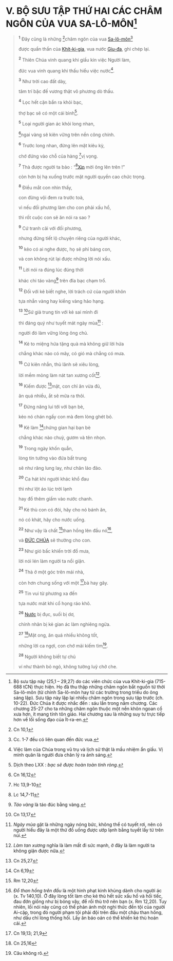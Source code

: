 # V. BỘ SƯU TẬP THỨ HAI CÁC CHÂM NGÔN CỦA VUA SA-LÔ-MÔN[^1-4301f2a7-1e0e-4dbd-a6c9-0cec380881b8]

> <sup><b>1</b></sup> Đây cũng là những [^1@-4301f2a7-1e0e-4dbd-a6c9-0cec380881b8]châm ngôn của vua [Sa-lô-môn]()[^2-4301f2a7-1e0e-4dbd-a6c9-0cec380881b8]
>
> được quần thần của [Khít-ki-gia](), vua nước [Giu-đa](), ghi chép lại.
>
> <sup><b>2</b></sup> Thiên Chúa vinh quang khi giấu kín việc Người làm,
>
> đức vua vinh quang khi thấu hiểu việc nước[^3-4301f2a7-1e0e-4dbd-a6c9-0cec380881b8].
>
> <sup><b>3</b></sup> Như trời cao đất dày,
>
> tâm trí bậc đế vương thật vô phương dò thấu.
>
> <sup><b>4</b></sup> Lọc hết cặn bẩn ra khỏi bạc,
>
> thợ bạc sẽ có một cái bình[^4-4301f2a7-1e0e-4dbd-a6c9-0cec380881b8].
>
> <sup><b>5</b></sup> Loại người gian ác khỏi long nhan,
>
> [^2@-4301f2a7-1e0e-4dbd-a6c9-0cec380881b8]ngai vàng sẽ kiên vững trên nền công chính.
>
> <sup><b>6</b></sup> Trước long nhan, đừng lên mặt kiêu kỳ,
>
> chớ đứng vào chỗ của hàng [^3@-4301f2a7-1e0e-4dbd-a6c9-0cec380881b8]vị vọng.
>
> <sup><b>7</b></sup> Thà được người ta bảo : “[^4@-4301f2a7-1e0e-4dbd-a6c9-0cec380881b8][Xin]() mời ông lên trên !”
>
> còn hơn bị hạ xuống trước mặt người quyền cao chức trọng.
>
> <sup><b>8</b></sup> Điều mắt con nhìn thấy,
>
> con đừng vội đem ra trước toà,
>
> vì nếu đối phương làm cho con phải xấu hổ,
>
> thì rốt cuộc con sẽ ăn nói ra sao ?
>
> <sup><b>9</b></sup> Cứ tranh cãi với đối phương,
>
> nhưng đừng tiết lộ chuyện riêng của người khác,
>
> <sup><b>10</b></sup> kẻo có ai nghe được, họ sẽ phỉ báng con,
>
> và con không rút lại được những lời nói xấu.
>
> <sup><b>11</b></sup> Lời nói ra đúng lúc đúng thời
>
> khác chi táo vàng[^5-4301f2a7-1e0e-4dbd-a6c9-0cec380881b8] trên đĩa bạc chạm trổ.
>
> <sup><b>12</b></sup> Đối với kẻ biết nghe, lời trách cứ của người khôn
>
> tựa nhẫn vàng hay kiềng vàng hảo hạng.
>
> <sup><b>13</b></sup> [^5@-4301f2a7-1e0e-4dbd-a6c9-0cec380881b8]Sứ giả trung tín với kẻ sai mình đi
>
> thì đáng quý như tuyết mát ngày mùa[^6-4301f2a7-1e0e-4dbd-a6c9-0cec380881b8] :
>
> người đó làm vững lòng ông chủ.
>
> <sup><b>14</b></sup> Kẻ to miệng hứa tặng quà mà không giữ lời hứa
>
> chẳng khác nào có mây, có gió mà chẳng có mưa.
>
> <sup><b>15</b></sup> Cứ kiên nhẫn, thủ lãnh sẽ xiêu lòng,
>
> lời mềm mỏng làm nát tan xương cốt[^7-4301f2a7-1e0e-4dbd-a6c9-0cec380881b8].
>
> <sup><b>16</b></sup> Kiếm được [^6@-4301f2a7-1e0e-4dbd-a6c9-0cec380881b8]mật, con chỉ ăn vừa đủ,
>
> ăn quá nhiều, ắt sẽ mửa ra thôi.
>
> <sup><b>17</b></sup> Đừng năng lui tới với bạn bè,
>
> kẻo nó chán ngấy con mà đem lòng ghét bỏ.
>
> <sup><b>18</b></sup> Kẻ làm [^7@-4301f2a7-1e0e-4dbd-a6c9-0cec380881b8]chứng gian hại bạn bè
>
> chẳng khác nào chuỳ, gươm và tên nhọn.
>
> <sup><b>19</b></sup> Trong ngày khốn quẫn,
>
> lòng tin tưởng vào đứa bất trung
>
> sẽ như răng lung lay, như chân lảo đảo.
>
> <sup><b>20</b></sup> Ca hát khi người khác khổ đau
>
> thì như lột áo lúc trời lạnh
>
> hay đổ thêm giấm vào nước chanh.
>
> <sup><b>21</b></sup> Kẻ thù con có đói, hãy cho nó bánh ăn,
>
> nó có khát, hãy cho nước uống.
>
> <sup><b>22</b></sup> Như vậy là chất [^8@-4301f2a7-1e0e-4dbd-a6c9-0cec380881b8]than hồng lên đầu nó[^8-4301f2a7-1e0e-4dbd-a6c9-0cec380881b8],
>
> và [ĐỨC CHÚA]() sẽ thưởng cho con.
>
> <sup><b>23</b></sup> Như gió bấc khiến trời đổ mưa,
>
> lời nói lén làm người ta nổi giận.
>
> <sup><b>24</b></sup> Thà ở một góc trên mái nhà,
>
> còn hơn chung sống với một [^9@-4301f2a7-1e0e-4dbd-a6c9-0cec380881b8]bà hay gây.
>
> <sup><b>25</b></sup> Tin vui từ phương xa đến
>
> tựa nước mát khi cổ họng ráo khô.
>
> <sup><b>26</b></sup> [Nước]() bị đục, suối bị dơ,
>
> chính nhân bị kẻ gian ác làm nghiêng ngửa.
>
> <sup><b>27</b></sup> [^10@-4301f2a7-1e0e-4dbd-a6c9-0cec380881b8]Mật ong, ăn quá nhiều không tốt,
>
> những lời ca ngợi, con chớ mải kiếm tìm[^9-4301f2a7-1e0e-4dbd-a6c9-0cec380881b8].
>
> <sup><b>28</b></sup> Người không biết tự chủ
>
> ví như thành bỏ ngỏ, không tường luỹ chở che.

[^1-4301f2a7-1e0e-4dbd-a6c9-0cec380881b8]: Bộ sưu tập này (25,1 – 29,27) do các viên chức của vua Khít-ki-gia (715-688 tCN) thực hiện. Họ đã thu thập những châm ngôn bắt nguồn từ thời Sa-lô-môn (từ chính Sa-lô-môn hay từ các trường trong triều do ông sáng lập). Sưu tập này lặp lại nhiều châm ngôn trong sưu tập trước (ch. 10-22). Đức Chúa ít được nhắc đến : sáu lần trong năm chương. Các chương 25-27 cho ta những châm ngôn thuộc một nền khôn ngoan cổ xưa hơn, ít mang tính tôn giáo. Hai chương sau là những suy tư trực tiếp hơn về lối sống đạo của Ít-ra-en.
[^2-4301f2a7-1e0e-4dbd-a6c9-0cec380881b8]: Cc. 1-7 đều có liên quan đến đức vua.
[^3-4301f2a7-1e0e-4dbd-a6c9-0cec380881b8]: Việc làm của Chúa trong vũ trụ và lịch sử thật là mầu nhiệm ẩn giấu. Vị minh quân là người đưa chân lý ra ánh sáng.
[^4-4301f2a7-1e0e-4dbd-a6c9-0cec380881b8]: Dịch theo LXX : *bạc sẽ được hoàn toàn tinh ròng*.
[^5-4301f2a7-1e0e-4dbd-a6c9-0cec380881b8]: *Táo vàng* là táo đúc bằng vàng.
[^6-4301f2a7-1e0e-4dbd-a6c9-0cec380881b8]: *Ngày mùa* gặt là những ngày nóng bức, không thể có tuyết rơi, nên có người hiểu đây là một thứ đồ uống được ướp lạnh bằng tuyết lấy từ trên núi.
[^7-4301f2a7-1e0e-4dbd-a6c9-0cec380881b8]: *Làm tan xương* nghĩa là làm mất đi sức mạnh, ở đây là làm người ta không giận được nữa.
[^8-4301f2a7-1e0e-4dbd-a6c9-0cec380881b8]: *Đổ than hồng trên đầu* là một hình phạt kinh khủng dành cho người ác (x. Tv 140,10). Ở đây lòng tốt làm cho kẻ thù hết sức xấu hổ và hối tiếc, đau đớn giống như bị bỏng vậy, để rồi thù trở nên bạn (x. Rm 12,20). Tuy nhiên, lối nói này cũng có thể phản ánh một nghi thức đền tội của người Ai-cập, trong đó người phạm tội phải đội trên đầu một chậu than hồng, như dấu chỉ lòng thống hối. Lấy ân báo oán có thể khiến kẻ thù hoán cải.
[^9-4301f2a7-1e0e-4dbd-a6c9-0cec380881b8]: Câu không rõ.
[^1@-4301f2a7-1e0e-4dbd-a6c9-0cec380881b8]: Cn 10,1
[^2@-4301f2a7-1e0e-4dbd-a6c9-0cec380881b8]: Cn 16,12
[^3@-4301f2a7-1e0e-4dbd-a6c9-0cec380881b8]: Hc 13,9-10
[^4@-4301f2a7-1e0e-4dbd-a6c9-0cec380881b8]: Lc 14,7-11
[^5@-4301f2a7-1e0e-4dbd-a6c9-0cec380881b8]: Cn 13,17
[^6@-4301f2a7-1e0e-4dbd-a6c9-0cec380881b8]: Cn 25,27
[^7@-4301f2a7-1e0e-4dbd-a6c9-0cec380881b8]: Cn 6,19
[^8@-4301f2a7-1e0e-4dbd-a6c9-0cec380881b8]: Rm 12,20
[^9@-4301f2a7-1e0e-4dbd-a6c9-0cec380881b8]: Cn 19,13; 21,9
[^10@-4301f2a7-1e0e-4dbd-a6c9-0cec380881b8]: Cn 25,16